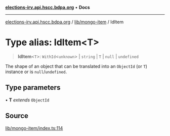 [**elections-irv.api.hscc.bdpa.org**](../../../README.md) • **Docs**

***

[elections-irv.api.hscc.bdpa.org](../../../README.md) / [lib/mongo-item](../README.md) / IdItem

# Type alias: IdItem\<T\>

> **IdItem**\<`T`\>: `WithId`\<`unknown`\> \| `string` \| `T` \| `null` \| `undefined`

The shape of an object that can be translated into an `ObjectId` (or `T`)
instance or is `null`/`undefined`.

## Type parameters

• **T** *extends* `ObjectId`

## Source

[lib/mongo-item/index.ts:114](https://github.com/Xunnamius/elections_irv.api.hscc.bdpa.org/blob/c917ea60595d63d322e4038beb12d08f7d64cdd2/lib/mongo-item/index.ts#L114)
